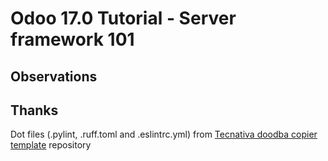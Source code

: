 # Odoo 17.0 Tutorial - Server framework 101
## Observations

## Thanks
Dot files (.pylint, .ruff.toml and .eslintrc.yml) from [Tecnativa doodba copier template](https://github.com/Tecnativa) repository